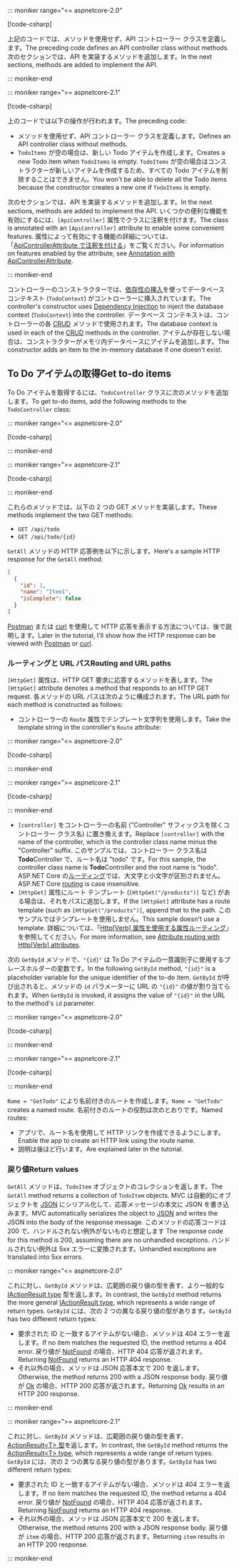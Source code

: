 ::: moniker range="<= aspnetcore-2.0"

[!code-csharp[](../../tutorials/first-web-api/samples/2.0/TodoApi/Controllers/TodoController2.cs?name=snippet_todo1)]

<span data-ttu-id="319b1-101">上記のコードでは、メソッドを使用せず、API コントローラー クラスを定義します。</span><span class="sxs-lookup"><span data-stu-id="319b1-101">The preceding code defines an API controller class without methods.</span></span> <span data-ttu-id="319b1-102">次のセクションでは、API を実装するメソッドを追加します。</span><span class="sxs-lookup"><span data-stu-id="319b1-102">In the next sections, methods are added to implement the API.</span></span>

::: moniker-end

::: moniker range=">= aspnetcore-2.1"

[!code-csharp[](../../tutorials/first-web-api/samples/2.1/TodoApi/Controllers/TodoController2.cs?name=snippet_todo1)]

<span data-ttu-id="319b1-103">上のコードでは以下の操作が行われます。</span><span class="sxs-lookup"><span data-stu-id="319b1-103">The preceding code:</span></span>

* <span data-ttu-id="319b1-104">メソッドを使用せず、API コントローラー クラスを定義します。</span><span class="sxs-lookup"><span data-stu-id="319b1-104">Defines an API controller class without methods.</span></span>
* <span data-ttu-id="319b1-105">`TodoItems` が空の場合は、新しい Todo アイテムを作成します。</span><span class="sxs-lookup"><span data-stu-id="319b1-105">Creates a new Todo item when `TodoItems` is empty.</span></span> <span data-ttu-id="319b1-106">`TodoItems` が空の場合はコンストラクターが新しいアイテムを作成するため、すべての Todo アイテムを削除することはできません。</span><span class="sxs-lookup"><span data-stu-id="319b1-106">You won't be able to delete all the Todo items because the constructor creates a new one if `TodoItems` is empty.</span></span>

<span data-ttu-id="319b1-107">次のセクションでは、API を実装するメソッドを追加します。</span><span class="sxs-lookup"><span data-stu-id="319b1-107">In the next sections, methods are added to implement the API.</span></span> <span data-ttu-id="319b1-108">いくつかの便利な機能を有効にするには、`[ApiController]` 属性でクラスに注釈を付けます。</span><span class="sxs-lookup"><span data-stu-id="319b1-108">The class is annotated with an `[ApiController]` attribute to enable some convenient features.</span></span> <span data-ttu-id="319b1-109">属性によって有効にする機能の詳細については、「[ApiControllerAttribute で注釈を付ける](xref:web-api/index#annotation-with-apicontrollerattribute)」をご覧ください。</span><span class="sxs-lookup"><span data-stu-id="319b1-109">For information on features enabled by the attribute, see [Annotation with ApiControllerAttribute](xref:web-api/index#annotation-with-apicontrollerattribute).</span></span>

::: moniker-end

<span data-ttu-id="319b1-110">コントローラーのコンストラクターでは、[依存性の挿入](xref:fundamentals/dependency-injection)を使ってデータベース コンテキスト (`TodoContext`) がコントローラーに挿入されています。</span><span class="sxs-lookup"><span data-stu-id="319b1-110">The controller's constructor uses [Dependency Injection](xref:fundamentals/dependency-injection) to inject the database context (`TodoContext`) into the controller.</span></span> <span data-ttu-id="319b1-111">データベース コンテキストは、コントローラーの各 [CRUD](https://wikipedia.org/wiki/Create,_read,_update_and_delete) メソッドで使用されます。</span><span class="sxs-lookup"><span data-stu-id="319b1-111">The database context is used in each of the [CRUD](https://wikipedia.org/wiki/Create,_read,_update_and_delete) methods in the controller.</span></span> <span data-ttu-id="319b1-112">アイテムが存在しない場合は、コンストラクターがメモリ内データベースにアイテムを追加します。</span><span class="sxs-lookup"><span data-stu-id="319b1-112">The constructor adds an item to the in-memory database if one doesn't exist.</span></span>

## <a name="get-to-do-items"></a><span data-ttu-id="319b1-113">To Do アイテムの取得</span><span class="sxs-lookup"><span data-stu-id="319b1-113">Get to-do items</span></span>

<span data-ttu-id="319b1-114">To Do アイテムを取得するには、`TodoController` クラスに次のメソッドを追加します。</span><span class="sxs-lookup"><span data-stu-id="319b1-114">To get to-do items, add the following methods to the `TodoController` class:</span></span>

::: moniker range="<= aspnetcore-2.0"

[!code-csharp[](../../tutorials/first-web-api/samples/2.0/TodoApi/Controllers/TodoController.cs?name=snippet_GetAll)]

::: moniker-end

::: moniker range=">= aspnetcore-2.1"

[!code-csharp[](../../tutorials/first-web-api/samples/2.1/TodoApi/Controllers/TodoController.cs?name=snippet_GetAll)]

::: moniker-end

<span data-ttu-id="319b1-115">これらのメソッドでは、以下の 2 つの GET メソッドを実装します。</span><span class="sxs-lookup"><span data-stu-id="319b1-115">These methods implement the two GET methods:</span></span>

* `GET /api/todo`
* `GET /api/todo/{id}`

<span data-ttu-id="319b1-116">`GetAll` メソッドの HTTP 応答例を以下に示します。</span><span class="sxs-lookup"><span data-stu-id="319b1-116">Here's a sample HTTP response for the `GetAll` method:</span></span>

```json
[
  {
    "id": 1,
    "name": "Item1",
    "isComplete": false
  }
]
```

<span data-ttu-id="319b1-117">[Postman](https://www.getpostman.com/) または [curl](https://curl.haxx.se/docs/manpage.html) を使用して HTTP 応答を表示する方法については、後で説明します。</span><span class="sxs-lookup"><span data-stu-id="319b1-117">Later in the tutorial, I'll show how the HTTP response can be viewed with [Postman](https://www.getpostman.com/) or [curl](https://curl.haxx.se/docs/manpage.html).</span></span>

### <a name="routing-and-url-paths"></a><span data-ttu-id="319b1-118">ルーティングと URL パス</span><span class="sxs-lookup"><span data-stu-id="319b1-118">Routing and URL paths</span></span>

<span data-ttu-id="319b1-119">`[HttpGet]` 属性は、HTTP GET 要求に応答するメソッドを表します。</span><span class="sxs-lookup"><span data-stu-id="319b1-119">The `[HttpGet]` attribute denotes a method that responds to an HTTP GET request.</span></span> <span data-ttu-id="319b1-120">各メソッドの URL パスは次のように構成されます。</span><span class="sxs-lookup"><span data-stu-id="319b1-120">The URL path for each method is constructed as follows:</span></span>

* <span data-ttu-id="319b1-121">コントローラーの `Route` 属性でテンプレート文字列を使用します。</span><span class="sxs-lookup"><span data-stu-id="319b1-121">Take the template string in the controller's `Route` attribute:</span></span>

::: moniker range="<= aspnetcore-2.0"

[!code-csharp[](../../tutorials/first-web-api/samples/2.0/TodoApi/Controllers/TodoController.cs?name=TodoController&highlight=3)]

::: moniker-end

::: moniker range=">= aspnetcore-2.1"

[!code-csharp[](../../tutorials/first-web-api/samples/2.1/TodoApi/Controllers/TodoController.cs?name=TodoController&highlight=3)]

::: moniker-end

* <span data-ttu-id="319b1-122">`[controller]` をコントローラーの名前 ("Controller" サフィックスを除くコントローラー クラス名) に置き換えます。</span><span class="sxs-lookup"><span data-stu-id="319b1-122">Replace `[controller]` with the name of the controller, which is the controller class name minus the "Controller" suffix.</span></span> <span data-ttu-id="319b1-123">このサンプルでは、コントローラー クラス名は **Todo**Controller で、ルート名は "todo" です。</span><span class="sxs-lookup"><span data-stu-id="319b1-123">For this sample, the controller class name is **Todo**Controller and the root name is "todo".</span></span> <span data-ttu-id="319b1-124">ASP.NET Core の[ルーティング](xref:mvc/controllers/routing)では、大文字と小文字が区別されません。</span><span class="sxs-lookup"><span data-stu-id="319b1-124">ASP.NET Core [routing](xref:mvc/controllers/routing) is case insensitive.</span></span>
* <span data-ttu-id="319b1-125">`[HttpGet]` 属性にルート テンプレート (`[HttpGet("/products")]` など) がある場合は、それをパスに追加します。</span><span class="sxs-lookup"><span data-stu-id="319b1-125">If the `[HttpGet]` attribute has a route template (such as `[HttpGet("/products")]`, append that to the path.</span></span> <span data-ttu-id="319b1-126">このサンプルではテンプレートを使用しません。</span><span class="sxs-lookup"><span data-stu-id="319b1-126">This sample doesn't use a template.</span></span> <span data-ttu-id="319b1-127">詳細については、「[Http[Verb] 属性を使用する属性ルーティング](xref:mvc/controllers/routing#attribute-routing-with-httpverb-attributes)」を参照してください。</span><span class="sxs-lookup"><span data-stu-id="319b1-127">For more information, see [Attribute routing with Http[Verb] attributes](xref:mvc/controllers/routing#attribute-routing-with-httpverb-attributes).</span></span>

<span data-ttu-id="319b1-128">次の `GetById` メソッドで、`"{id}"` は To Do アイテムの一意識別子に使用するプレースホルダーの変数です。</span><span class="sxs-lookup"><span data-stu-id="319b1-128">In the following `GetById` method, `"{id}"` is a placeholder variable for the unique identifier of the to-do item.</span></span> <span data-ttu-id="319b1-129">`GetById` が呼び出されると、メソッドの `id` パラメーターに URL の `"{id}"` の値が割り当てられます。</span><span class="sxs-lookup"><span data-stu-id="319b1-129">When `GetById` is invoked, it assigns the value of `"{id}"` in the URL to the method's `id` parameter.</span></span>

::: moniker range="<= aspnetcore-2.0"

[!code-csharp[](../../tutorials/first-web-api/samples/2.0/TodoApi/Controllers/TodoController.cs?name=snippet_GetByID&highlight=1-2)]

::: moniker-end

::: moniker range=">= aspnetcore-2.1"

[!code-csharp[](../../tutorials/first-web-api/samples/2.1/TodoApi/Controllers/TodoController.cs?name=snippet_GetByID&highlight=1-2)]

::: moniker-end

<span data-ttu-id="319b1-130">`Name = "GetTodo"` により名前付きのルートを作成します。</span><span class="sxs-lookup"><span data-stu-id="319b1-130">`Name = "GetTodo"` creates a named route.</span></span> <span data-ttu-id="319b1-131">名前付きのルートの役割は次のとおりです。</span><span class="sxs-lookup"><span data-stu-id="319b1-131">Named routes:</span></span>

* <span data-ttu-id="319b1-132">アプリで、ルート名を使用して HTTP リンクを作成できるようにします。</span><span class="sxs-lookup"><span data-stu-id="319b1-132">Enable the app to create an HTTP link using the route name.</span></span>
* <span data-ttu-id="319b1-133">説明は後ほど行います。</span><span class="sxs-lookup"><span data-stu-id="319b1-133">Are explained later in the tutorial.</span></span>

### <a name="return-values"></a><span data-ttu-id="319b1-134">戻り値</span><span class="sxs-lookup"><span data-stu-id="319b1-134">Return values</span></span>

<span data-ttu-id="319b1-135">`GetAll` メソッドは、`TodoItem` オブジェクトのコレクションを返します。</span><span class="sxs-lookup"><span data-stu-id="319b1-135">The `GetAll` method returns a collection of `TodoItem` objects.</span></span> <span data-ttu-id="319b1-136">MVC は自動的にオブジェクトを [JSON](https://www.json.org/) にシリアル化して、応答メッセージの本文に JSON を書き込みます。</span><span class="sxs-lookup"><span data-stu-id="319b1-136">MVC automatically serializes the object to [JSON](https://www.json.org/) and writes the JSON into the body of the response message.</span></span> <span data-ttu-id="319b1-137">このメソッドの応答コードは 200 で、ハンドルされない例外がないものと想定します </span><span class="sxs-lookup"><span data-stu-id="319b1-137">The response code for this method is 200, assuming there are no unhandled exceptions.</span></span> <span data-ttu-id="319b1-138">ハンドルされない例外は 5xx エラーに変換されます。</span><span class="sxs-lookup"><span data-stu-id="319b1-138">Unhandled exceptions are translated into 5xx errors.</span></span>

::: moniker range="<= aspnetcore-2.0"

<span data-ttu-id="319b1-139">これに対し、`GetById` メソッドは、広範囲の戻り値の型を表す、より一般的な [IActionResult type](xref:web-api/action-return-types#iactionresult-type) 型を返します。</span><span class="sxs-lookup"><span data-stu-id="319b1-139">In contrast, the `GetById` method returns the more general [IActionResult type](xref:web-api/action-return-types#iactionresult-type), which represents a wide range of return types.</span></span> <span data-ttu-id="319b1-140">`GetById` には、次の 2 つの異なる戻り値の型があります。</span><span class="sxs-lookup"><span data-stu-id="319b1-140">`GetById` has two different return types:</span></span>

* <span data-ttu-id="319b1-141">要求された ID と一致するアイテムがない場合、メソッドは 404 エラーを返します。</span><span class="sxs-lookup"><span data-stu-id="319b1-141">If no item matches the requested ID, the method returns a 404 error.</span></span> <span data-ttu-id="319b1-142">戻り値が [NotFound](/dotnet/api/microsoft.aspnetcore.mvc.controllerbase.notfound) の場合、HTTP 404 応答が返されます。</span><span class="sxs-lookup"><span data-stu-id="319b1-142">Returning [NotFound](/dotnet/api/microsoft.aspnetcore.mvc.controllerbase.notfound) returns an HTTP 404 response.</span></span>
* <span data-ttu-id="319b1-143">それ以外の場合、メソッドは JSON 応答本文で 200 を返します。</span><span class="sxs-lookup"><span data-stu-id="319b1-143">Otherwise, the method returns 200 with a JSON response body.</span></span> <span data-ttu-id="319b1-144">戻り値が [Ok](/dotnet/api/microsoft.aspnetcore.mvc.controllerbase.ok) の場合、HTTP 200 応答が返されます。</span><span class="sxs-lookup"><span data-stu-id="319b1-144">Returning [Ok](/dotnet/api/microsoft.aspnetcore.mvc.controllerbase.ok) results in an HTTP 200 response.</span></span>

::: moniker-end

::: moniker range=">= aspnetcore-2.1"

<span data-ttu-id="319b1-145">これに対し、`GetById` メソッドは、広範囲の戻り値の型を表す、[ActionResult\<T> 型](xref:web-api/action-return-types#actionresultt-type)を返します。</span><span class="sxs-lookup"><span data-stu-id="319b1-145">In contrast, the `GetById` method returns the [ActionResult\<T> type](xref:web-api/action-return-types#actionresultt-type), which represents a wide range of return types.</span></span> <span data-ttu-id="319b1-146">`GetById` には、次の 2 つの異なる戻り値の型があります。</span><span class="sxs-lookup"><span data-stu-id="319b1-146">`GetById` has two different return types:</span></span>

* <span data-ttu-id="319b1-147">要求された ID と一致するアイテムがない場合、メソッドは 404 エラーを返します。</span><span class="sxs-lookup"><span data-stu-id="319b1-147">If no item matches the requested ID, the method returns a 404 error.</span></span> <span data-ttu-id="319b1-148">戻り値が [NotFound](/dotnet/api/microsoft.aspnetcore.mvc.controllerbase.notfound) の場合、HTTP 404 応答が返されます。</span><span class="sxs-lookup"><span data-stu-id="319b1-148">Returning [NotFound](/dotnet/api/microsoft.aspnetcore.mvc.controllerbase.notfound) returns an HTTP 404 response.</span></span>
* <span data-ttu-id="319b1-149">それ以外の場合、メソッドは JSON 応答本文で 200 を返します。</span><span class="sxs-lookup"><span data-stu-id="319b1-149">Otherwise, the method returns 200 with a JSON response body.</span></span> <span data-ttu-id="319b1-150">戻り値が `item` の場合、HTTP 200 応答が返されます。</span><span class="sxs-lookup"><span data-stu-id="319b1-150">Returning `item` results in an HTTP 200 response.</span></span>

::: moniker-end

